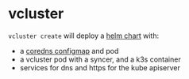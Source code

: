 # vcluster

`vcluster create` will deploy a [helm chart](https://github.com/loft-sh/vcluster/tree/main/charts/k3s) with:
- a [coredns configmap](https://github.com/loft-sh/vcluster/blob/main/charts/k3s/templates/coredns.yaml) and pod
- a vcluster pod with a syncer, and a k3s container
- services for dns and https for the kube apiserver
